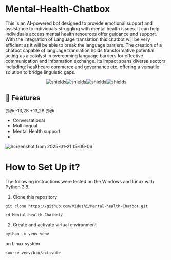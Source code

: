 # Mental-Health-Chatbox
<p id="description">This is an AI-powered bot designed to provide emotional support and assistance to individuals struggling with mental health issues. It can help individuals access mental health resources offer guidance and support. With the integration of Language translation this chatbot will be very efficient as it will be able to break the language barriers. The creation of a chatbot capable of language translation holds transformative potential acting as a catalyst in overcoming language barriers for effective communication and information exchange. Its impact spans diverse sectors including: healthcare commerce and governance etc. offering a versatile solution to bridge linguistic gaps.</p>

<p align="center"><img src="https://img.shields.io/badge/Mental-Health-blue" alt="shields"><img src="https://img.shields.io/github/stars/Vidushi/Mental-health-Chatbot%20" alt="shields"><img src="https://img.shields.io/github/forks/Vidushi/Mental-health-Chatbot" alt="shields"><img src="https://img.shields.io/github/contributors/Vidushi/Mental-health-Chatbot" alt="shields"></p>

<h2>🧐 Features</h2>

@@ -13,28 +13,28 @@
*   Conversational
*   Multilingual
*   Mental Health support
*   
   
![Screenshot from 2025-01-21 15-06-06](https://github.com/user-attachments/assets/9a5852e9-96ba-4c42-bf4a-bd50622c417c)

# How to Set Up it?

The following instructions were tested on the Windows and Linux with Python 3.8.

1. Clone this repository

```
git clone https://github.com/Vidushi/Mental-health-Chatbot.git
```
```
cd Mental-health-Chatbot/
```

2. Create and activate virtual environment 

```
python -m venv venv
```
on Linux system
```
source venv/bin/activate
